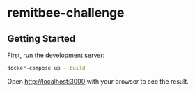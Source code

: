 # remitbee-challenge

## Getting Started

First, run the development server:

```bash
docker-compose up --build
```

Open [http://localhost:3000](http://localhost:3000) with your browser to see the result.
